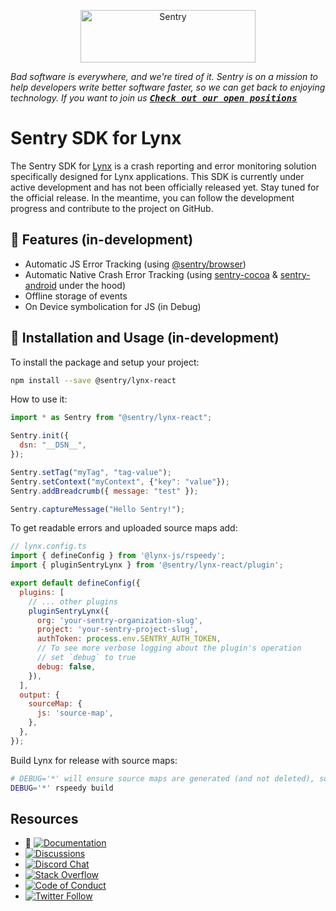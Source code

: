 <p align="center">
  <a href="https://sentry.io/?utm_source=github&utm_medium=logo" target="_blank">
    <img src="https://sentry-brand.storage.googleapis.com/sentry-wordmark-dark-280x84.png" alt="Sentry" width="280" height="84">
  </a>
</p>

_Bad software is everywhere, and we're tired of it. Sentry is on a mission to help developers write better software faster, so we can get back to enjoying technology. If you want to join us [<kbd>**Check out our open positions**</kbd>](https://sentry.io/careers/)_

# Sentry SDK for Lynx

The Sentry SDK for [Lynx](https://lynxjs.org/) is a crash reporting and error monitoring solution specifically designed for Lynx applications. This SDK is currently under active development and has not been officially released yet. Stay tuned for the official release. In the meantime, you can follow the development progress and contribute to the project on GitHub.

## 🚧 Features (in-development)

- Automatic JS Error Tracking (using [@sentry/browser](https://github.com/getsentry/sentry-javascript))
- Automatic Native Crash Error Tracking (using [sentry-cocoa](https://github.com/getsentry/sentry-cocoa) & [sentry-android](https://github.com/getsentry/sentry-java) under the hood)
- Offline storage of events
- On Device symbolication for JS (in Debug)

## 🚧 Installation and Usage (in-development)

To install the package and setup your project:

```sh
npm install --save @sentry/lynx-react
```

How to use it:

```javascript
import * as Sentry from "@sentry/lynx-react";

Sentry.init({
  dsn: "__DSN__",
});

Sentry.setTag("myTag", "tag-value");
Sentry.setContext("myContext", {"key": "value"});
Sentry.addBreadcrumb({ message: "test" });

Sentry.captureMessage("Hello Sentry!");
```

To get readable errors and uploaded source maps add:

```javascript
// lynx.config.ts
import { defineConfig } from '@lynx-js/rspeedy';
import { pluginSentryLynx } from '@sentry/lynx-react/plugin';

export default defineConfig({
  plugins: [
    // ... other plugins
    pluginSentryLynx({
      org: 'your-sentry-organization-slug',
      project: 'your-sentry-project-slug',
      authToken: process.env.SENTRY_AUTH_TOKEN,
      // To see more verbose logging about the plugin's operation
      // set `debug` to true
      debug: false,
    }),
  ],
  output: {
    sourceMap: {
      js: 'source-map',
    },
  },
});
```

Build Lynx for release with source maps:

```bash
# DEBUG='*' will ensure source maps are generated (and not deleted), so they can be uploaded to Sentry
DEBUG='*' rspeedy build
```

## Resources

- 🚧 [![Documentation](https://img.shields.io/badge/documentation-sentry.io-green.svg)](https://docs.sentry.io/platforms/lynx/)
- [![Discussions](https://img.shields.io/github/discussions/getsentry/sentry-react-native.svg)](https://github.com/getsentry/sentry-lynx/discussions)
- [![Discord Chat](https://img.shields.io/discord/621778831602221064?logo=discord&logoColor=ffffff&color=7389D8)](https://discord.gg/PXa5Apfe7K)
- [![Stack Overflow](https://img.shields.io/badge/stack%20overflow-sentry-green.svg)](http://stackoverflow.com/questions/tagged/sentry)
- [![Code of Conduct](https://img.shields.io/badge/code%20of%20conduct-sentry-green.svg)](https://github.com/getsentry/.github/blob/main/CODE_OF_CONDUCT.md)
- [![Twitter Follow](https://img.shields.io/twitter/follow/getsentry?label=getsentry&style=social)](https://twitter.com/intent/follow?screen_name=getsentry)

